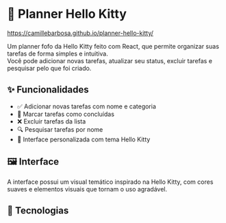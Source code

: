 # 📝 Planner Hello Kitty

https://camillebarbosa.github.io/planner-hello-kitty/

Um planner fofo da Hello Kitty feito com React, que permite organizar suas tarefas de forma simples e intuitiva.  
Você pode adicionar novas tarefas, atualizar seu status, excluir tarefas e pesquisar pelo que foi criado.

## ✨ Funcionalidades

- ✅ Adicionar novas tarefas com nome e categoria
- 🔄 Marcar tarefas como concluídas
- ❌ Excluir tarefas da lista
- 🔍 Pesquisar tarefas por nome
- 🎀 Interface personalizada com tema Hello Kitty

## 🖼️ Interface

A interface possui um visual temático inspirado na Hello Kitty, com cores suaves e elementos visuais que tornam o uso agradável.

## 🚀 Tecnologias
